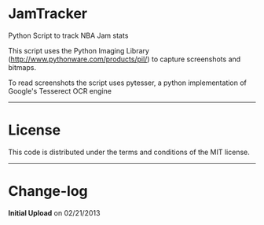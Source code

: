 JamTracker
==========

Python Script to track NBA Jam stats

This script uses the Python Imaging Library (http://www.pythonware.com/products/pil/)
to capture screenshots and bitmaps. 

To read screenshots the script uses pytesser, a python implementation of Google's Tesserect OCR engine

-------
License
=======

This code is distributed under the terms and conditions of the MIT license. 

----------
Change-log
==========

**Initial Upload** on 02/21/2013